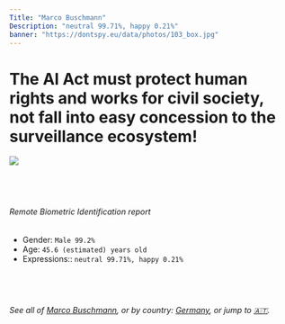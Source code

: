 ```yaml
---
Title: "Marco Buschmann"
Description: "neutral 99.71%, happy 0.21%"
banner: "https://dontspy.eu/data/photos/103_box.jpg"
---
```


# The AI Act must protect human rights and works for civil society, not fall into easy concession to the surveillance ecosystem!

<link rel="stylesheet" type="text/css" href="/css/blog.css" />

<div class="is-fake" hidden>

_This is a **fake picture**_, we collect these anyway [because the AI Act](why-deepfake) negotiation moves in a way that would create more mess in our lives! for a longer explanation, read [The Dual Threat: How Losing the Biometric Battle Fuels Deepfake Proliferation](/blog/the-dual-threat-how-losing-the-biometric-battle-fuels-deepfake-proliferation/)

</div>

<!-- <img src="https://dontspy.eu/data/photos/54_box.jpg" /> -->
<img src="https://dontspy.eu/data/photos/103_box.jpg" />

## <br>

###### Remote Biometric Identification report

* <span class="label">Gender:</span> `Male 99.2%`
* <span class="label">Age:</span> `45.6 (estimated) years old`
* <span class="label">Expressions::</span> `neutral 99.71%, happy 0.21%`

## <br>

###### See all of [Marco Buschmann](/policymaker#Marco%20Buschmann), or by country: [Germany](/country#Germany), or jump to [🇦🇹](/x/92).

## <br>